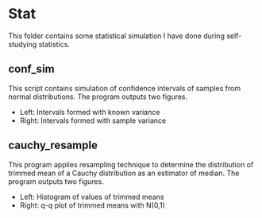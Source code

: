 # Stat

This folder contains some statistical simulation I have done during self-studying statistics.

## conf_sim

This script contains simulation of confidence intervals of samples from normal distributions. The program outputs two figures.
- Left: Intervals formed with known variance
- Right: Intervals formed with sample variance

## cauchy_resample

This program applies resampling technique to determine the distribution of trimmed mean of a Cauchy distribution as an estimator of median. The program outputs two figures.
- Left: Histogram of values of trimmed means
- Right: q-q plot of trimmed means with N(0,1)
